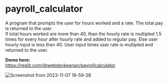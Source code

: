 # payroll_calculator
A program that prompts the user for hours worked and a rate. The total pay is returned to the user. <br>
If total hours worked are more than 40, than the hourly rate is multipled 1.5 times for every hour after hourly rate and added to regular pay. 
Else user hourly input is less than 40. User input times user rate is multipled and returned to the user.

**Demo here:** <br>
https://replit.com/@webdevkeenan/payrollcalculator

![Screenshot from 2023-11-07 18-59-28](https://github.com/webdevkeenan/payroll_calculator/assets/42125735/56b16533-18d1-4b15-9df3-3ad7e683f061)
